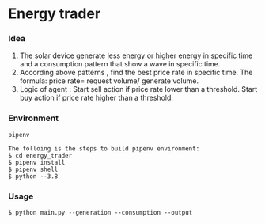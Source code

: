 # Energy trader

### Idea
1. The solar device generate less energy or higher energy in specific time and a consumption pattern that show a wave in specific time. 
2. According above patterns , find the best price rate in specific time. The formula: price rate=  request volume/ generate volume.
3. Logic of agent : Start sell action if price rate lower than a threshold. Start buy action if price rate higher than a threshold.


### Environment
```
pipenv

The folloing is the steps to build pipenv environment:
$ cd energy_trader
$ pipenv install 
$ pipenv shell
$ python --3.8

```
### Usage

```
$ python main.py --generation --consumption --output
    
```


